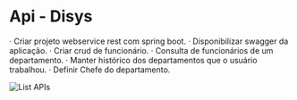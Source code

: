 # Api - Disys

· Criar projeto webservice rest com spring boot.
· Disponibilizar swagger da aplicação.
· Criar crud de funcionário.
· Consulta de funcionários de um departamento.
· Manter histórico dos departamentos que o usuário trabalhou.
· Definir Chefe do departamento.


![List APIs](img/swagger.JPG "List API")
